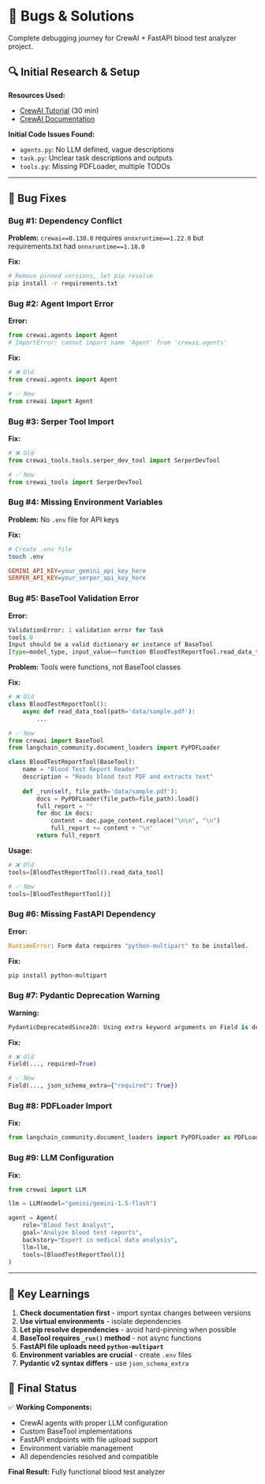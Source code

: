 # 🐛 Bugs & Solutions

Complete debugging journey for CrewAI + FastAPI blood test analyzer project.

## 🔍 Initial Research & Setup

**Resources Used:**
- [CrewAI Tutorial](https://youtu.be/UV81LAb32g?si=5Ax41Jv1RDqSqaWk) (30 min)
- [CrewAI Documentation](https://docs.crewai.com/en/introduction)

**Initial Code Issues Found:**
- `agents.py`: No LLM defined, vague descriptions
- `task.py`: Unclear task descriptions and outputs
- `tools.py`: Missing PDFLoader, multiple TODOs

---

## 🔧 Bug Fixes

### Bug #1: Dependency Conflict
**Problem:** `crewai==0.130.0` requires `onnxruntime==1.22.0` but requirements.txt had `onnxruntime==1.18.0`

**Fix:**
```bash
# Remove pinned versions, let pip resolve
pip install -r requirements.txt
```

### Bug #2: Agent Import Error
**Error:**
```python
from crewai.agents import Agent
# ImportError: cannot import name 'Agent' from 'crewai.agents'
```

**Fix:**
```python
# ❌ Old
from crewai.agents import Agent

# ✅ New
from crewai import Agent
```

### Bug #3: Serper Tool Import
**Fix:**
```python
# ❌ Old
from crewai_tools.tools.serper_dev_tool import SerperDevTool

# ✅ New
from crewai_tools import SerperDevTool
```

### Bug #4: Missing Environment Variables
**Problem:** No `.env` file for API keys

**Fix:**
```bash
# Create .env file
touch .env
```

```ini
GEMINI_API_KEY=your_gemini_api_key_here
SERPER_API_KEY=your_serper_api_key_here
```

### Bug #5: BaseTool Validation Error
**Error:**
```python
ValidationError: 1 validation error for Task
tools.0
Input should be a valid dictionary or instance of BaseTool
[type=model_type, input_value=<function BloodTestReportTool.read_data_tool>]
```

**Problem:** Tools were functions, not BaseTool classes

**Fix:**
```python
# ❌ Old
class BloodTestReportTool():
    async def read_data_tool(path='data/sample.pdf'):
        ...

# ✅ New
from crewai import BaseTool
from langchain_community.document_loaders import PyPDFLoader

class BloodTestReportTool(BaseTool):
    name = "Blood Test Report Reader"
    description = "Reads blood test PDF and extracts text"
    
    def _run(self, file_path='data/sample.pdf'):
        docs = PyPDFLoader(file_path=file_path).load()
        full_report = ""
        for doc in docs:
            content = doc.page_content.replace("\n\n", "\n")
            full_report += content + "\n"
        return full_report
```

**Usage:**
```python
# ❌ Old
tools=[BloodTestReportTool().read_data_tool]

# ✅ New
tools=[BloodTestReportTool()]
```

### Bug #6: Missing FastAPI Dependency
**Error:**
```python
RuntimeError: Form data requires "python-multipart" to be installed.
```

**Fix:**
```bash
pip install python-multipart
```

### Bug #7: Pydantic Deprecation Warning
**Warning:**
```python
PydanticDeprecatedSince20: Using extra keyword arguments on Field is deprecated
```

**Fix:**
```python
# ❌ Old
Field(..., required=True)

# ✅ New
Field(..., json_schema_extra={"required": True})
```

### Bug #8: PDFLoader Import
**Fix:**
```python
from langchain_community.document_loaders import PyPDFLoader as PDFLoader
```

### Bug #9: LLM Configuration
**Fix:**
```python
from crewai import LLM

llm = LLM(model="gemini/gemini-1.5-flash")

agent = Agent(
    role="Blood Test Analyst",
    goal="Analyze blood test reports",
    backstory="Expert in medical data analysis",
    llm=llm,
    tools=[BloodTestReportTool()]
)
```

---

## 📝 Key Learnings

1. **Check documentation first** - import syntax changes between versions
2. **Use virtual environments** - isolate dependencies
3. **Let pip resolve dependencies** - avoid hard-pinning when possible
4. **BaseTool requires `_run()` method** - not async functions
5. **FastAPI file uploads need `python-multipart`**
6. **Environment variables are crucial** - create `.env` files
7. **Pydantic v2 syntax differs** - use `json_schema_extra`



## 🚀 Final Status

✅ **Working Components:**
- CrewAI agents with proper LLM configuration
- Custom BaseTool implementations
- FastAPI endpoints with file upload support
- Environment variable management
- All dependencies resolved and compatible

**Final Result:** Fully functional blood test analyzer
